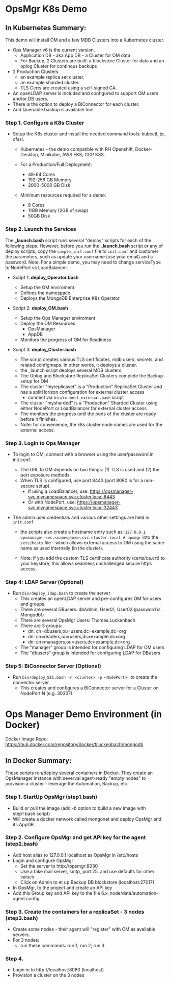 # OpsMgr K8s Demo

## In Kubernetes Summary:

This demo will install OM and a few MDB Clusters into a Kubernetes cluster.

- Ops Manager v6 is the current version.
  * Application DB - aka App DB - a Cluster for OM data
  * For Backup, 2 Clusters are built: a blockstore Cluster for data and an oplog Cluster for continous backups
- 2 Production Clusters
  * an example replica set cluster.
  * an example sharded cluster.
  * TLS Certs are created using a self-signed CA.
- An openLDAP server is included and configured to support OM users and/or DB users.
- There is the option to deploy a BiConnector for each cluster.
- And Queriable backup is available too!  

### Step 1. Configure a K8s Cluster
- Setup the K8s cluster and install the needed command tools: kubectl, jq, cfssl.
	* Kubernetes - the demo compatible with RH Openshift, Docker-Desktop, Minikube, AWS EKS, GCP K8S.
	* For a Production/Full Deployment:
		* 48-64 Cores
		* 192-256 GB Memory
		* 2000-5000 GB Disk 

	* Minimum resources required for a demo: 
		* 8 Cores
		* 11GB Memory (2GB of swap)
		* 50GB Disk 

### Step 2. Launch the Services
The **_launch.bash** script runs several "deploy" scripts for each of the following steps.
However, before you run the **_launch.bash** script or any of deploy scripts, copy the `sample_init.conf` file to `init.conf` and customer the parameters, such as update your username (use your email) and a password. Note: For a simple demo, you may need to change serviceType to NodePort vs LoadBalancer. 

- Script 1: **deploy_Operator.bash**
	- Setup the OM enviroment
	- Defines the namespace
	- Deploys the MongoDB Enterprise K8s Operator

- Script 2: **deploy_OM.bash**
	- Setup the Ops Manager enviroment
  	- Deploy the OM Resources
  		- OpsManager
  		- AppDB 
  	- Monitors the progress of OM for Readiness

- Script 3: **deploy_Cluster.bash** 
	- The script creates various TLS certificates, mdb users, secrets, and related configmaps. In other words, it deploys a cluster.
	- the _launch script deploys several MDB clusters. 
	- The Oplog and Blockstore ReplicaSet Clusters complete the Backup setup for OM
	- The cluster "myreplicaset" is a "Production" ReplicaSet Cluster and has a splitHorizon configuration for external cluster access
		- connect via `bin/connect_external.bash` script
	- The cluster "mysharded" is a "Production" Sharded Cluster using either NodePort or LoadBalancer for external cluster access
	- The monitors the progress until the pods of the cluster are ready before it finishes.
	- Note: for convenience, the k8s cluster node names are used for the external access.
	
### Step 3. Login to Ops Manager
- To login to OM, connect with a browser using the user/password in init.conf.

	- The URL to OM depends on two things: (1) TLS is used and (2) the port exposure methods.  
	- When TLS is configured, use port 8443 (port 8080 is for a non-secure setup).
   		- If using a LoadBalancer, use: https://opsmanager-svc.mynamespace.svc.cluster.local:8443
   		- Or with NodePort, use: https://opsmanager-svc.mynamespace.svc.cluster.local:32443
   		
- The admin user credentials and various other settings are held in ```init.conf```
	- the scripts also create a hostname entry such as:
	```127.0.0.1       opsmanager-svc.<namespace>.svc.cluster.local # opsmgr```
	into the ```/etc/hosts``` file - which allows external access to OM using the same name as used internally (in the cluster).

	- Note: if you add the custom TLS certificate authority (certs/ca.crt) to your keystore, this allows seamless unchallenged secure https access.
	
### Step 4: LDAP Server (Optional)
- Run ```bin/deploy_ldap.bash``` to create the server
   - This creates an openLDAP server and pre-configures OM for users and groups.
   - There are several DBusers: dbAdmin, User01, User02 (password is Mongodb1)
   - There are several OpsMgr Users: Thomas.Luckenbach
   - There are 3 groups:
    	- dn: cn=dbusers,ou=users,dc=example,dc=org
    	- dn: cn=readers,ou=users,dc=example,dc=org
    	- dn: cn=managers,ou=users,dc=example,dc=org
	- The "manager" group is intended for configuring LDAP for OM users
	- The "dbusers" group is intended for configuring LDAP for DBusers

### Step 5: BiConnector Server (Optional)
- Run ```bin/deploy_BIC.bash -n <cluster> -p <NodePort> ``` to create the connector server 
   - This creates and configures a BiConnector server for a Cluster on NodePort N (e.g. 30307).

# Ops Manager Demo Environment (in Docker)
Docker Image Repo:     https://hub.docker.com/repository/docker/tjluckenbach/mongodb

## In Docker Summary:
These scripts run/deploy several containers in Docker. They create an OpsManager instance with severval agent-ready "empty nodes" to provision a cluster - leverage the Automation, Backup, etc.

### Step 1. StartUp OpsMgr (step1.bash)
- Build or pull the image (add -b option to build a new image with step1.bash script)
- Will create a docker network called mongonet and deploy OpsMgr and its AppDB

### Step 2. Configure OpsMgr and get API key for the agent (step2.bash)
- Add host alias to 127.0.0.1 localhost as OpsMgr in /etc/hosts
- Login and configure OpsMgr 
  - Set the server to http://opsmgr:8080
  - Use a fake mail server, smtp, port 25, and use defaults for other values
  - Click on Admin to et up Backup DB blockstore (localhost:27017)
- In OpsMgr, to the project and create an API key
- Add this Group key and API key to the file 6.x_node/data/automation-agent.config

### Step 3. Create the containers for a replicaSet - 3 nodes (step3.bash)
- Create some nodes - their agent will "register" with OM as available servers.
- For 3 nodes: 
    - run these commands: run 1; run 2; run 3

### Step 4.
- Login in to http://localhost:8080 (localhost)
- Provision a cluster on the 3 nodes
